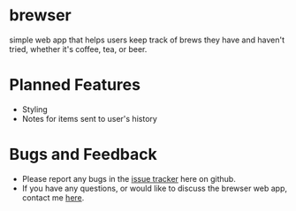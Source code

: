 # brewser
simple web app that helps users keep track of brews they have and haven't tried, whether it's coffee, tea, or beer.

# Planned Features
- Styling
- Notes for items sent to user's history

# Bugs and Feedback
- Please report any bugs in the [issue tracker](https://github.com/dezrogers/brewser/issues) here on github.
- If you have any questions, or would like to discuss the brewser web app, contact me [here](https://dezrogers.github.io/Portfolio/).
